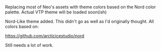 Replacing most of Neo's assets with theme colors based on the Nord color palette.  Actual VTP theme will be loaded soon(ish)


Nord-Like theme added.  This didn't go as well as I'd originally thought.  All colors based on:

https://github.com/arcticicestudio/nord

Still needs a lot of work.
